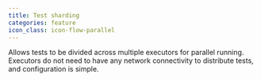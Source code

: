 ```yaml
---
title: Test sharding
categories: feature
icon_class: icon-flow-parallel
---
```

Allows tests to be divided across multiple executors for parallel running. Executors do not need to have any network connectivity to distribute tests, and configuration is simple.